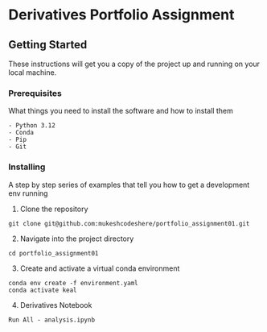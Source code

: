 # Derivatives Portfolio Assignment

## Getting Started

These instructions will get you a copy of the project up and running on your local machine.

### Prerequisites

What things you need to install the software and how to install them

```
- Python 3.12
- Conda
- Pip
- Git
```

### Installing

A step by step series of examples that tell you how to get a development env running

1. Clone the repository

```
git clone git@github.com:mukeshcodeshere/portfolio_assignment01.git
```

2. Navigate into the project directory

```
cd portfolio_assignment01
```

3. Create and activate a virtual conda environment

```
conda env create -f environment.yaml
conda activate keal
```

4. Derivatives Notebook

``` 
Run All - analysis.ipynb
```